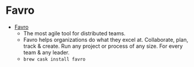 # Favro
- [Favro](https://www.favro.com/)
  -  The most agile tool for distributed teams.
  - Favro helps organizations do what they excel at. Collaborate, plan, track & create. Run any project or process of any size. For every team & any leader.
  - `brew cask install favro`
